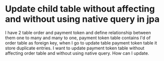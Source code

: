 
# Update child table without affecting and without using native query in jpa


I have 2 table order and payment token and define relationship between
them one to many and many to one, payment token table contains I'd of
order table as foreign key, when I go to update table  payment token
table it store duplicate entries. I want to update payment token table
without affecting order table and without using native query. How can
I update.


        